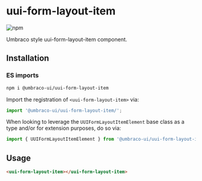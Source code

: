 # uui-form-layout-item

![npm](https://img.shields.io/npm/v/@umbraco-ui/uui-form-layout-item?logoColor=%231B264F)

Umbraco style uui-form-layout-item component.

## Installation

### ES imports

```zsh
npm i @umbraco-ui/uui-form-layout-item
```

Import the registration of `<uui-form-layout-item>` via:

```javascript
import '@umbraco-ui/uui-form-layout-item/';
```

When looking to leverage the `UUIFormLayoutItemElement` base class as a type and/or for extension purposes, do so via:

```javascript
import { UUIFormLayoutItemElement } from '@umbraco-ui/uui-form-layout-item';
```

## Usage

```html
<uui-form-layout-item></uui-form-layout-item>
```
